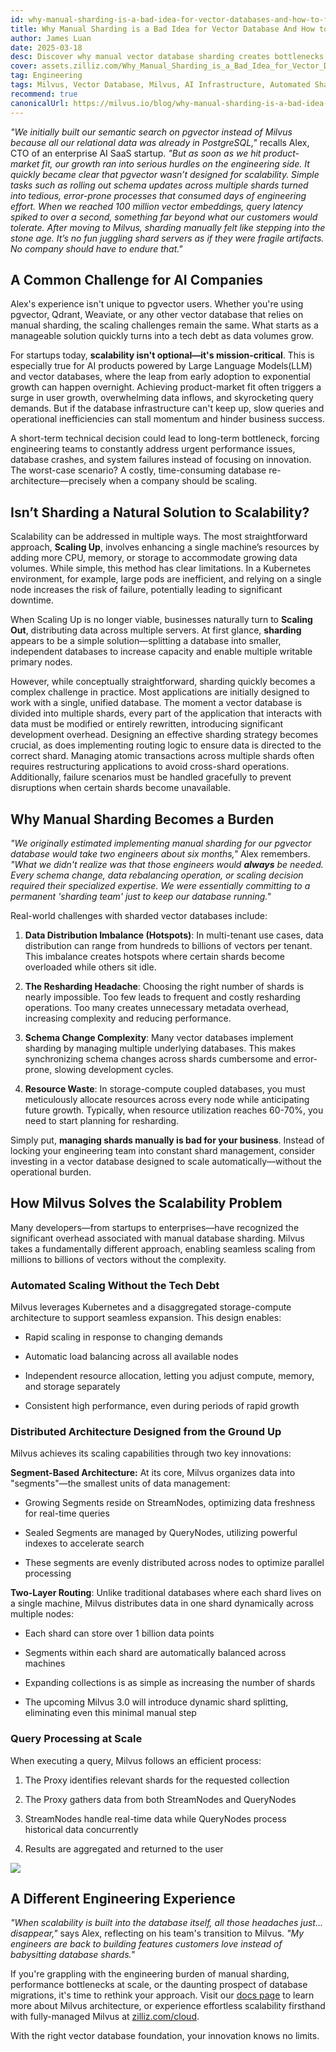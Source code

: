 ```yaml
---
id: why-manual-sharding-is-a-bad-idea-for-vector-databases-and-how-to-fix-it.md
title: Why Manual Sharding is a Bad Idea for Vector Database And How to Fix It
author: James Luan
date: 2025-03-18
desc: Discover why manual vector database sharding creates bottlenecks and how Milvus's automated scaling eliminates engineering overhead for seamless growth.
cover: assets.zilliz.com/Why_Manual_Sharding_is_a_Bad_Idea_for_Vector_Database_And_How_to_Fix_It_1_968a5be504.png
tag: Engineering
tags: Milvus, Vector Database, Milvus, AI Infrastructure, Automated Sharding
recommend: true
canonicalUrl: https://milvus.io/blog/why-manual-sharding-is-a-bad-idea-for-vector-databases-and-how-to-fix-it.md
---
```


_"We initially built our semantic search on pgvector instead of Milvus because all our relational data was already in PostgreSQL,"_ recalls Alex, CTO of an enterprise AI SaaS startup. _"But as soon as we hit product-market fit, our growth ran into serious hurdles on the engineering side. It quickly became clear that pgvector wasn’t designed for scalability. Simple tasks such as rolling out schema updates across multiple shards turned into tedious, error-prone processes that consumed days of engineering effort. When we reached 100 million vector embeddings, query latency spiked to over a second, something far beyond what our customers would tolerate. After moving to Milvus, sharding manually felt like stepping into the stone age. It’s no fun juggling shard servers as if they were fragile artifacts. No company should have to endure that."_


## A Common Challenge for AI Companies

Alex's experience isn't unique to pgvector users. Whether you're using pgvector, Qdrant, Weaviate, or any other vector database that relies on manual sharding, the scaling challenges remain the same. What starts as a manageable solution quickly turns into a tech debt as data volumes grow.

For startups today, **scalability isn't optional—it's mission-critical**. This is especially true for AI products powered by Large Language Models(LLM) and vector databases, where the leap from early adoption to exponential growth can happen overnight. Achieving product-market fit often triggers a surge in user growth, overwhelming data inflows, and skyrocketing query demands. But if the database infrastructure can't keep up, slow queries and operational inefficiencies can stall momentum and hinder business success.

A short-term technical decision could lead to long-term bottleneck, forcing engineering teams to constantly address urgent performance issues, database crashes, and system failures instead of focusing on innovation. The worst-case scenario? A costly, time-consuming database re-architecture—precisely when a company should be scaling.


## Isn’t Sharding a Natural Solution to Scalability?

Scalability can be addressed in multiple ways. The most straightforward approach, **Scaling Up**, involves enhancing a single machine’s resources by adding more CPU, memory, or storage to accommodate growing data volumes. While simple, this method has clear limitations. In a Kubernetes environment, for example, large pods are inefficient, and relying on a single node increases the risk of failure, potentially leading to significant downtime.

When Scaling Up is no longer viable, businesses naturally turn to **Scaling Out**, distributing data across multiple servers. At first glance, **sharding** appears to be a simple solution—splitting a database into smaller, independent databases to increase capacity and enable multiple writable primary nodes.

However, while conceptually straightforward, sharding quickly becomes a complex challenge in practice. Most applications are initially designed to work with a single, unified database. The moment a vector database is divided into multiple shards, every part of the application that interacts with data must be modified or entirely rewritten, introducing significant development overhead. Designing an effective sharding strategy becomes crucial, as does implementing routing logic to ensure data is directed to the correct shard. Managing atomic transactions across multiple shards often requires restructuring applications to avoid cross-shard operations. Additionally, failure scenarios must be handled gracefully to prevent disruptions when certain shards become unavailable.


## Why Manual Sharding Becomes a Burden

_"We originally estimated implementing manual sharding for our pgvector database would take two engineers about six months,"_ Alex remembers. _"What we didn't realize was that those engineers would_ **_always_** _be needed. Every schema change, data rebalancing operation, or scaling decision required their specialized expertise. We were essentially committing to a permanent 'sharding team' just to keep our database running."_

Real-world challenges with sharded vector databases include:

1. **Data Distribution Imbalance (Hotspots)**: In multi-tenant use cases, data distribution can range from hundreds to billions of vectors per tenant. This imbalance creates hotspots where certain shards become overloaded while others sit idle.

2. **The Resharding Headache**: Choosing the right number of shards is nearly impossible. Too few leads to frequent and costly resharding operations. Too many creates unnecessary metadata overhead, increasing complexity and reducing performance.

3. **Schema Change Complexity**: Many vector databases implement sharding by managing multiple underlying databases. This makes synchronizing schema changes across shards cumbersome and error-prone, slowing development cycles.

4. **Resource Waste**: In storage-compute coupled databases, you must meticulously allocate resources across every node while anticipating future growth. Typically, when resource utilization reaches 60-70%, you need to start planning for resharding.

Simply put, **managing shards manually is bad for your business**. Instead of locking your engineering team into constant shard management, consider investing in a vector database designed to scale automatically—without the operational burden.


## How Milvus Solves the Scalability Problem

Many developers—from startups to enterprises—have recognized the significant overhead associated with manual database sharding. Milvus takes a fundamentally different approach, enabling seamless scaling from millions to billions of vectors without the complexity.


### Automated Scaling Without the Tech Debt

Milvus leverages Kubernetes and a disaggregated storage-compute architecture to support seamless expansion. This design enables:

- Rapid scaling in response to changing demands

- Automatic load balancing across all available nodes

- Independent resource allocation, letting you adjust compute, memory, and storage separately

- Consistent high performance, even during periods of rapid growth


### Distributed Architecture Designed from the Ground Up

Milvus achieves its scaling capabilities through two key innovations:

**Segment-Based Architecture:** At its core, Milvus organizes data into "segments"—the smallest units of data management:

- Growing Segments reside on StreamNodes, optimizing data freshness for real-time queries

- Sealed Segments are managed by QueryNodes, utilizing powerful indexes to accelerate search

- These segments are evenly distributed across nodes to optimize parallel processing

**Two-Layer Routing**: Unlike traditional databases where each shard lives on a single machine, Milvus distributes data in one shard dynamically across multiple nodes:

- Each shard can store over 1 billion data points

- Segments within each shard are automatically balanced across machines

- Expanding collections is as simple as increasing the number of shards

- The upcoming Milvus 3.0 will introduce dynamic shard splitting, eliminating even this minimal manual step


### Query Processing at Scale

When executing a query, Milvus follows an efficient process:

1. The Proxy identifies relevant shards for the requested collection

2. The Proxy gathers data from both StreamNodes and QueryNodes

3. StreamNodes handle real-time data while QueryNodes process historical data concurrently

4. Results are aggregated and returned to the user


![](https://assets.zilliz.com/Query_Processing_at_Scale_5792dc9e37.png)

## A Different Engineering Experience

_"When scalability is built into the database itself, all those headaches just... disappear,"_ says Alex, reflecting on his team's transition to Milvus. _"My engineers are back to building features customers love instead of babysitting database shards."_

If you're grappling with the engineering burden of manual sharding, performance bottlenecks at scale, or the daunting prospect of database migrations, it's time to rethink your approach. Visit our [docs page](https://milvus.io/docs/overview.md#What-Makes-Milvus-so-Scalable) to learn more about Milvus architecture, or experience effortless scalability firsthand with fully-managed Milvus at [zilliz.com/cloud](https://zilliz.com/cloud).

With the right vector database foundation, your innovation knows no limits.
